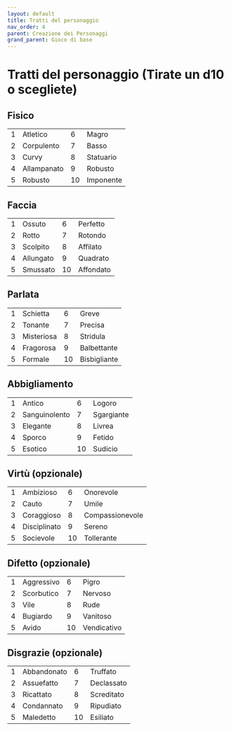 ```yaml
---
layout: default
title: Tratti del personaggio
nav_order: 4
parent: Creazione dei Personaggi
grand_parent: Gioco di base
---
```


# Tratti del personaggio (Tirate un d10 o scegliete)

## Fisico

|   |             |    |           |
|---|-------------|----|-----------|
| 1 | Atletico    | 6  | Magro     |
| 2 | Corpulento  | 7  | Basso     |
| 3 | Curvy       | 8  | Statuario |
| 4 | Allampanato | 9  | Robusto   |
| 5 | Robusto     | 10 | Imponente |


## Faccia

|   |           |    |           |
|---|-----------|----|-----------|
| 1 | Ossuto    | 6  | Perfetto  |
| 2 | Rotto     | 7  | Rotondo   |
| 3 | Scolpito  | 8  | Affilato  |
| 4 | Allungato | 9  | Quadrato  |
| 5 | Smussato  | 10 | Affondato |

## Parlata

|   |            |    |              |
|---|------------|----|--------------|
| 1 | Schietta   | 6  | Greve        |
| 2 | Tonante    | 7  | Precisa      |
| 3 | Misteriosa | 8  | Stridula     |
| 4 | Fragorosa  | 9  | Balbettante  |
| 5 | Formale    | 10 | Bisbigliante |

## Abbigliamento

|   |               |    |            |
|---|---------------|----|------------|
| 1 | Antico        | 6  | Logoro     |
| 2 | Sanguinolento | 7  | Sgargiante |
| 3 | Elegante      | 8  | Livrea     |
| 4 | Sporco        | 9  | Fetido     |
| 5 | Esotico       | 10 | Sudicio    |

## Virtù (opzionale)

|   |              |    |                 |
|---|--------------|----|-----------------|
| 1 | Ambizioso    | 6  | Onorevole       |
| 2 | Cauto        | 7  | Umile           |
| 3 | Coraggioso   | 8  | Compassionevole |
| 4 | Disciplinato | 9  | Sereno          |
| 5 | Socievole    | 10 | Tollerante      |

## Difetto (opzionale)

|   |            |    |             |
|---|------------|----|-------------|
| 1 | Aggressivo | 6  | Pigro       |
| 2 | Scorbutico | 7  | Nervoso     |
| 3 | Vile       | 8  | Rude        |
| 4 | Bugiardo   | 9  | Vanitoso    |
| 5 | Avido      | 10 | Vendicativo |

## Disgrazie (opzionale)

|   |             |    |            |
|---|-------------|----|------------|
| 1 | Abbandonato | 6  | Truffato   |
| 2 | Assuefatto  | 7  | Declassato |
| 3 | Ricattato   | 8  | Screditato |
| 4 | Condannato  | 9  | Ripudiato  |
| 5 | Maledetto   | 10 | Esiliato   |
